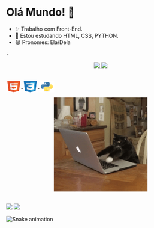 # Olá Mundo! 👋

- ✨ Trabalho com Front-End.
- 🔭 Estou estudando HTML, CSS, PYTHON.
- 😄 Pronomes: Ela/Dela
 
-<div align="center">
  <a href="https://github.com/gabrieledaconceicao">
  <img height="180em" src="https://github-readme-stats.vercel.app/api?username=gabrieledaconceicao&show_icons=true&theme=midnight-purple&include_all_commits=true&count_private=true"/>
  <img height="180em" src="https://github-readme-stats.vercel.app/api/top-langs/?username=gabrieledaconceicao&layout=compact&langs_count=7&theme=midnight-purple"/>
</div>
<div style="display: inline_block"><br>
  <img align="center" alt="Gabriele-HTML" height="30" width="40" src="https://raw.githubusercontent.com/devicons/devicon/master/icons/html5/html5-original.svg">
  <img align="center" alt="Gabriele-CSS" height="30" width="40" src="https://raw.githubusercontent.com/devicons/devicon/master/icons/css3/css3-original.svg">
  <img align="center" alt="Gabriele-Python" height="30" width="40" src="https://raw.githubusercontent.com/devicons/devicon/master/icons/python/python-original.svg">
  <p align="center">
  <img height="250" src=https://github.com/gabrieledaconceicao/gabrieledaconceicao/blob/7238d4ecbec43867adf79e03ea742190a111b6ef/giphy%20(1).gif>
</div>
  
##
  
<div> 
  <a href = "mailto:gabi445elle@gmail.com"><img src="https://img.shields.io/badge/-Gmail-%23333?style=for-the-badge&logo=gmail&logoColor=white" target="_blank"></a>
   <a href="https://www.linkedin.com/in/www.linkedin.com/in/gabriele-da-conceição-579859239" target="_blank"><img src="https://img.shields.io/badge/-LinkedIn-%230077B5?style=for-the-badge&logo=linkedin&logoColor=white" target="_blank"></a> 
 </div>
 
![Snake animation](https://github.com/gabrieledaconceicao/gabrieledaconceicao/blob/output/github-contribution-grid-snake.svg)

